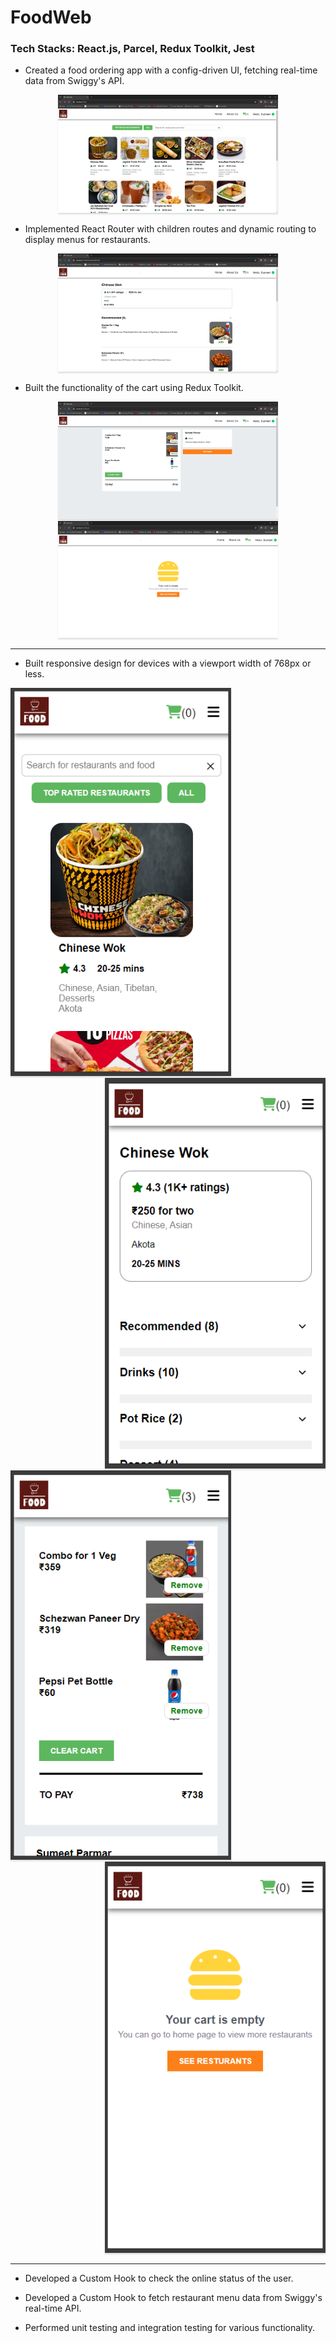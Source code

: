 # FoodWeb

### Tech Stacks: React.js, Parcel, Redux Toolkit, Jest


* Created a food ordering app with a config-driven UI, fetching real-time data from Swiggy's API.

<div style="text-align: center;">
    <img src="https://github.com/Sumeettt/FoodWeb/blob/main/assets/Home.png" alt="home" style="max-width:70%;box-shadow:0 2.8px 2.2px rgba(0, 0, 0, 0.12)" />
</div>

* Implemented React Router with children routes and dynamic routing to display menus for restaurants.

<div style="text-align: center;">
    <img src="https://github.com/Sumeettt/FoodWeb/blob/main/assets/RestaurantMenu.png" alt="restaurant menu" style="max-width:70%;box-shadow:0 2.8px 2.2px rgba(0, 0, 0, 0.12)" />
</div>

* Built the functionality of the cart using Redux Toolkit.

<div style="text-align: center;">
    <img src="https://github.com/Sumeettt/FoodWeb/blob/main/assets/Cart.png" alt="cart" style="max-width:70%;box-shadow:0 2.8px 2.2px rgba(0, 0, 0, 0.12)" />
</div>


<div style="text-align: center;">
    <img src="https://github.com/Sumeettt/FoodWeb/blob/main/assets/CartEmpty.png" alt="empty cart" style="max-width:70%;box-shadow:0 2.8px 2.2px rgba(0, 0, 0, 0.12)" />
</div>


-----------------


* Built responsive design for devices with a viewport width of 768px or less.

<div style="text-align: left;">
    <img src="https://github.com/Sumeettt/FoodWeb/blob/main/assets/HomeMobileView.png" alt="home mobile view" style="max-width:70%;box-shadow:0 2.8px 2.2px rgba(0, 0, 0, 0.12)" />
</div>



<div style="text-align: right;">
    <img src="https://github.com/Sumeettt/FoodWeb/blob/main/assets/RestaurantMenuMobileView.png" alt="restaurant menu mobile view" style="max-width:70%;box-shadow:0 2.8px 2.2px rgba(0, 0, 0, 0.12)" />
</div>


<div style="text-align: left;">
    <img src="https://github.com/Sumeettt/FoodWeb/blob/main/assets/CartMobileView.png" alt="cart mobile view" style="max-width:70%;box-shadow:0 2.8px 2.2px rgba(0, 0, 0, 0.12)" />
</div>


<div style="text-align: right;">
    <img src="https://github.com/Sumeettt/FoodWeb/blob/main/assets/CartEmptyMobileView.png" alt="empty cart mobile view" style="max-width:70%;box-shadow:0 2.8px 2.2px rgba(0, 0, 0, 0.12)" />
</div>


------------------

* Developed a Custom Hook to check the online status of the user.
  
* Developed a Custom Hook to fetch restaurant menu data from Swiggy's real-time API.

* Performed unit testing and integration testing for various functionality.





